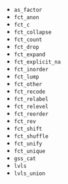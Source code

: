 * ``as_factor``  
* ``fct_anon``  
* ``fct_c``  
* ``fct_collapse``  
* ``fct_count`` 
* ``fct_drop``  
* ``fct_expand`` 
* ``fct_explicit_na``  
* ``fct_inorder``
* ``fct_lump`` 
* ``fct_other`` 
* ``fct_recode`` 
* ``fct_relabel`` 
* ``fct_relevel`` 
* ``fct_reorder`` 
* ``fct_rev``  
* ``fct_shift`` 
* ``fct_shuffle`` 
* ``fct_unify`` 
* ``fct_unique`` 
* ``gss_cat``  
* ``lvls``  
* ``lvls_union`` 

